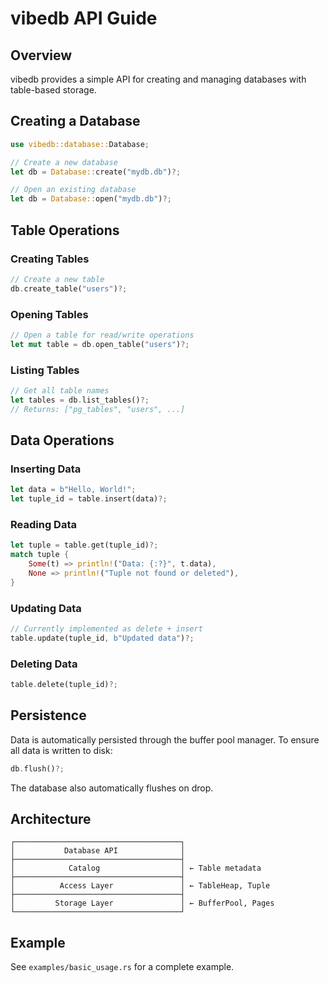 # vibedb API Guide

## Overview

vibedb provides a simple API for creating and managing databases with table-based storage.

## Creating a Database

```rust
use vibedb::database::Database;

// Create a new database
let db = Database::create("mydb.db")?;

// Open an existing database
let db = Database::open("mydb.db")?;
```

## Table Operations

### Creating Tables

```rust
// Create a new table
db.create_table("users")?;
```

### Opening Tables

```rust
// Open a table for read/write operations
let mut table = db.open_table("users")?;
```

### Listing Tables

```rust
// Get all table names
let tables = db.list_tables()?;
// Returns: ["pg_tables", "users", ...]
```

## Data Operations

### Inserting Data

```rust
let data = b"Hello, World!";
let tuple_id = table.insert(data)?;
```

### Reading Data

```rust
let tuple = table.get(tuple_id)?;
match tuple {
    Some(t) => println!("Data: {:?}", t.data),
    None => println!("Tuple not found or deleted"),
}
```

### Updating Data

```rust
// Currently implemented as delete + insert
table.update(tuple_id, b"Updated data")?;
```

### Deleting Data

```rust
table.delete(tuple_id)?;
```

## Persistence

Data is automatically persisted through the buffer pool manager. To ensure all data is written to disk:

```rust
db.flush()?;
```

The database also automatically flushes on drop.

## Architecture

```
┌─────────────────────────────────────┐
│           Database API              │
├─────────────────────────────────────┤
│            Catalog                  │ ← Table metadata
├─────────────────────────────────────┤
│          Access Layer               │ ← TableHeap, Tuple
├─────────────────────────────────────┤
│         Storage Layer               │ ← BufferPool, Pages
└─────────────────────────────────────┘
```

## Example

See `examples/basic_usage.rs` for a complete example.